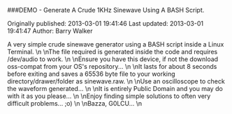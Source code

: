 ###DEMO - Generate A Crude 1KHz Sinewave Using A BASH Script.

Originally published: 2013-03-01 19:41:46
Last updated: 2013-03-01 19:41:47
Author: Barry Walker

A very simple crude sinewave generator using a BASH script inside a Linux Terminal.\n\nThe file required is generated inside the code and requires /dev/audio to work.\n\nEnsure you have this device, if not the download oss-compat from your OS's repository...\n\nIt lasts for about 8 seconds before exiting and saves a 65536 byte file to your working directory/drawer/folder as sinewave.raw.\n\nUse an oscilloscope to check the waveform generated...\n\nIt is entirely Public Domain and you may do with it as you please...\n\nEnjoy finding simple solutions to often very difficult problems... ;o)\n\nBazza, G0LCU...\n